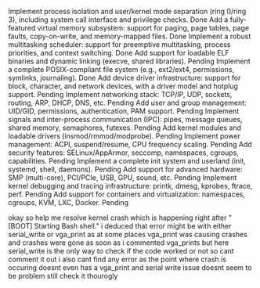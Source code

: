 Implement process isolation and user/kernel mode separation (ring 0/ring 3), including system call interface and privilege checks.
Done
Add a fully-featured virtual memory subsystem: support for paging, page tables, page faults, copy-on-write, and memory-mapped files.
Done
Implement a robust multitasking scheduler: support for preemptive multitasking, process priorities, and context switching.
Done
Add support for loadable ELF binaries and dynamic linking (execve, shared libraries).
Pending
Implement a complete POSIX-compliant file system (e.g., ext2/ext4, permissions, symlinks, journaling).
Done
Add device driver infrastructure: support for block, character, and network devices, with a driver model and hotplug support.
Pending
Implement networking stack: TCP/IP, UDP, sockets, routing, ARP, DHCP, DNS, etc.
Pending
Add user and group management: UID/GID, permissions, authentication, PAM support.
Pending
Implement signals and inter-process communication (IPC): pipes, message queues, shared memory, semaphores, futexes.
Pending
Add kernel modules and loadable drivers (insmod/rmmod/modprobe).
Pending
Implement power management: ACPI, suspend/resume, CPU frequency scaling.
Pending
Add security features: SELinux/AppArmor, seccomp, namespaces, cgroups, capabilities.
Pending
Implement a complete init system and userland (init, systemd, shell, daemons).
Pending
Add support for advanced hardware: SMP (multi-core), PCI/PCIe, USB, GPU, sound, etc.
Pending
Implement kernel debugging and tracing infrastructure: printk, dmesg, kprobes, ftrace, perf.
Pending
Add support for containers and virtualization: namespaces, cgroups, KVM, LXC, Docker.
Pending


okay so help me resolve kernel crash which is happening right after "[BOOT] Starting Bash shell." i deduced that error might be with either serial_write or vga_print as at some places vga_print was causing crashes and crashes were gone as soon as i commented vga_prints
but here serial_write is the only way to check if the code worked or not so cant comment it out
i also cant find any error as the point where crash is occuring doesnt even has a vga_print and serial write issue doesnt seem to be problem still check it thourogly